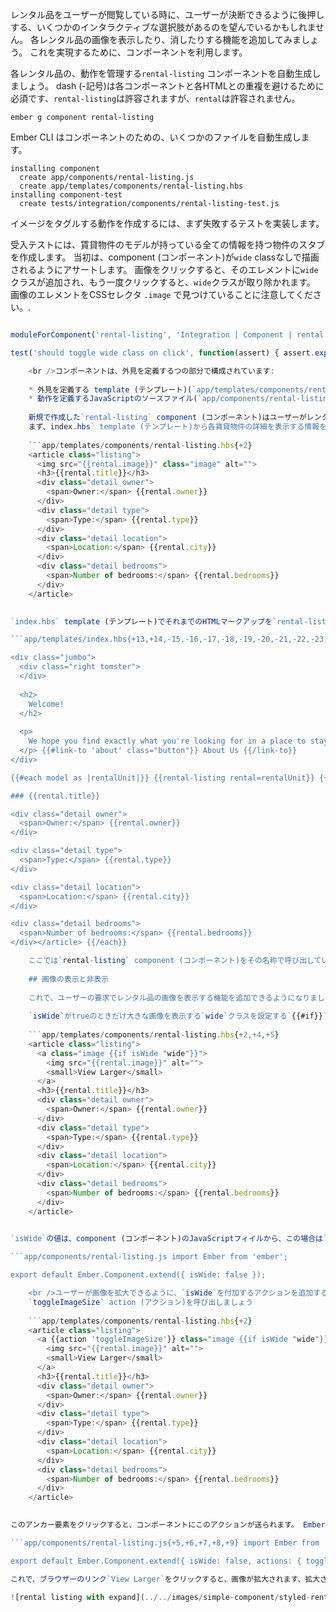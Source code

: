 レンタル品をユーザーが閲覧している時に、ユーザーが決断できるように後押しする、いくつかのインタラクティブな選択肢があるのを望んでいるかもしれません。 各レンタル品の画像を表示したり、消したりする機能を追加してみましょう。 これを実現するために、コンポーネントを利用します。

各レンタル品の、動作を管理する`rental-listing` コンポーネントを自動生成しましょう。 dash (-記号)は各コンポーネントと各HTMLとの重複を避けるために必須です、`rental-listing`は許容されますが、`rental`は許容されません。

```shell
ember g component rental-listing
```

Ember CLI はコンポーネントのための、いくつかのファイルを自動生成します。

```shell
installing component
  create app/components/rental-listing.js
  create app/templates/components/rental-listing.hbs
installing component-test
  create tests/integration/components/rental-listing-test.js
```

イメージをタグルする動作を作成するには、まず失敗するテストを実装します。

受入テストには、賃貸物件のモデルが持っている全ての情報を持つ物件のスタブを作成します。 当初は、component (コンポーネント)が`wide` classなしで描画されるようにアサートします。 画像をクリックすると、そのエレメントに`wide` クラスが追加され、もう一度クリックすると、`wide`クラスが取り除かれます。 画像のエレメントをCSSセレクタ `.image` で見つけていることに注意してください。.

```tests/integration/components/rental-listing-test.js import { moduleForComponent, test } from 'ember-qunit'; import hbs from 'htmlbars-inline-precompile'; import Ember from 'ember';

moduleForComponent('rental-listing', 'Integration | Component | rental listing', { integration: true });

test('should toggle wide class on click', function(assert) { assert.expect(3); let stubRental = Ember.Object.create({ image: 'fake.png', title: 'test-title', owner: 'test-owner', type: 'test-type', city: 'test-city', bedrooms: 3 }); this.set('rentalObj', stubRental); this.render(hbs`{{rental-listing rental=rentalObj}}`); assert.equal(this.$('.image.wide').length, 0, 'initially rendered small'); this.$('.image').click(); assert.equal(this.$('.image.wide').length, 1, 'rendered wide after click'); this.$('.image').click(); assert.equal(this.$('.image.wide').length, 0, 'rendered small after second click'); });

    <br />コンポーネントは、外見を定義するつの部分で構成されています:
    
    * 外見を定義する template (テンプレート)(`app/templates/components/rental-listing.hbs`)
    * 動作を定義するJavaScriptのソースファイル(`app/components/rental-listing.js`)
    
    新規で作成した`rental-listing` component (コンポーネント)はユーザーがレンタル品とどうインタラクションを行うかを管理します。
    まず、index.hbs` template (テンプレート)から各賃貸物件の詳細を表示する情報を`rental-listing.hbs` に移動してイメージフィールドを追加します:
    
    ```app/templates/components/rental-listing.hbs{+2}
    <article class="listing">
      <img src="{{rental.image}}" class="image" alt="">
      <h3>{{rental.title}}</h3>
      <div class="detail owner">
        <span>Owner:</span> {{rental.owner}}
      </div>
      <div class="detail type">
        <span>Type:</span> {{rental.type}}
      </div>
      <div class="detail location">
        <span>Location:</span> {{rental.city}}
      </div>
      <div class="detail bedrooms">
        <span>Number of bedrooms:</span> {{rental.bedrooms}}
      </div>
    </article>
    

`index.hbs` template (テンプレート)でそれまでのHTMLマークアップを`rental-listing` component (コンポーネント)　の`{{#each}}` ループを置き換えます。

```app/templates/index.hbs{+13,+14,-15,-16,-17,-18,-19,-20,-21,-22,-23,-24,-25,-26,-27,-28,-29,-30} 

<div class="jumbo">
  <div class="right tomster">
  </div>
  
  <h2>
    Welcome!
  </h2>
  
  <p>
    We hope you find exactly what you're looking for in a place to stay. <br />Browse our listings, or use the search box above to narrow your search.
  </p> {{#link-to 'about' class="button"}} About Us {{/link-to}}
</div>

{{#each model as |rentalUnit|}} {{rental-listing rental=rentalUnit}} {{#each model as |rental|}} <article class="listing"> 

### {{rental.title}}

<div class="detail owner">
  <span>Owner:</span> {{rental.owner}}
</div>

<div class="detail type">
  <span>Type:</span> {{rental.type}}
</div>

<div class="detail location">
  <span>Location:</span> {{rental.city}}
</div>

<div class="detail bedrooms">
  <span>Number of bedrooms:</span> {{rental.bedrooms}}
</div></article> {{/each}}

    ここでは`rental-listing` component (コンポーネント)をその名称で呼び出しています、そして各`rentalUnit`をcomponent (コンポーネント)の`rental`属性として割り当てています。
    
    ## 画像の表示と非表示
    
    これで、ユーザーの要求でレンタル品の画像を表示する機能を追加できるようになりました。
    
    `isWide`がtrueのときだけ大きな画像を表示する`wide`クラスを設定する`{{#if}}` helper (ヘルパー)を利用します。 イメージがクリック可能だと示すテキストも追加します、そしてその両方をテストが見つけることができるようにアンカー要素でまとめて、`image`クラスを与えます。
    
    ```app/templates/components/rental-listing.hbs{+2,+4,+5}
    <article class="listing">
      <a class="image {{if isWide "wide"}}">
        <img src="{{rental.image}}" alt="">
        <small>View Larger</small>
      </a>
      <h3>{{rental.title}}</h3>
      <div class="detail owner">
        <span>Owner:</span> {{rental.owner}}
      </div>
      <div class="detail type">
        <span>Type:</span> {{rental.type}}
      </div>
      <div class="detail location">
        <span>Location:</span> {{rental.city}}
      </div>
      <div class="detail bedrooms">
        <span>Number of bedrooms:</span> {{rental.bedrooms}}
      </div>
    </article>
    

`isWide`の値は、component (コンポーネント)のJavaScriptフィイルから、この場合は`rental-listing.js`からきています。 起動時点では画像は小さいものにしたいので、プロパティーは`false`にします:

```app/components/rental-listing.js import Ember from 'ember';

export default Ember.Component.extend({ isWide: false });

    <br />ユーザーが画像を拡大できるように、`isWide`を付加するアクションを追加する必要があります。
    `toggleImageSize` action (アクション)を呼び出しましょう
    
    ```app/templates/components/rental-listing.hbs{+2}
    <article class="listing">
      <a {{action 'toggleImageSize'}} class="image {{if isWide "wide"}}">
        <img src="{{rental.image}}" alt="">
        <small>View Larger</small>
      </a>
      <h3>{{rental.title}}</h3>
      <div class="detail owner">
        <span>Owner:</span> {{rental.owner}}
      </div>
      <div class="detail type">
        <span>Type:</span> {{rental.type}}
      </div>
      <div class="detail location">
        <span>Location:</span> {{rental.city}}
      </div>
      <div class="detail bedrooms">
        <span>Number of bedrooms:</span> {{rental.bedrooms}}
      </div>
    </article>
    

このアンカー要素をクリックすると、コンポーネントにこのアクションが送られます。 Emberは、`actions`ハッシュに移動し、`toggleImageSize`関数を呼び出します。 `toggleImageSize`関数を作成して、component (コンポーネント)の`isWide` プロパティーを切り替えられるようにしましょう:

```app/components/rental-listing.js{+5,+6,+7,+8,+9} import Ember from 'ember';

export default Ember.Component.extend({ isWide: false, actions: { toggleImageSize() { this.toggleProperty('isWide'); } } }); ```

これで、ブラウザーのリンク`View Larger`をクリックすると、画像が拡大されます、拡大された画像をクリックすると、画像が小さくなります。

![rental listing with expand](../../images/simple-component/styled-rental-listings.png)